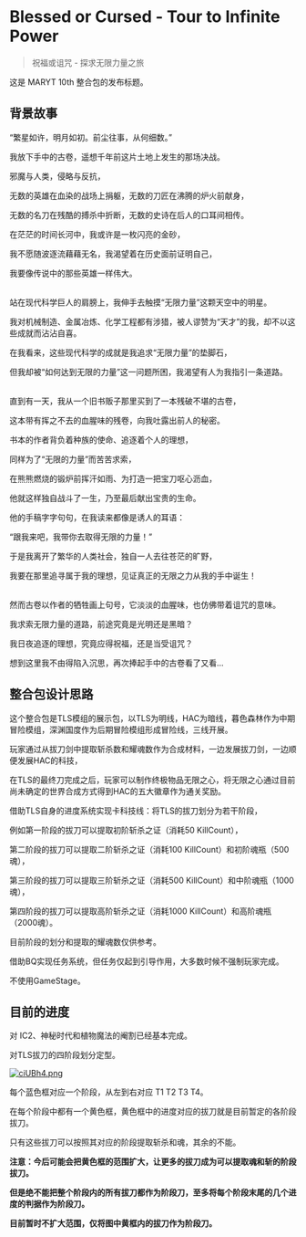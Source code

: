 # Blessed or Cursed - Tour to Infinite Power
> 祝福或诅咒 - 探求无限力量之旅

这是 MARYT 10th 整合包的发布标题。
## 背景故事
“繁星如许，明月如初。前尘往事，从何细数。”

我放下手中的古卷，遥想千年前这片土地上发生的那场决战。

邪魔与人类，侵略与反抗，

无数的英雄在血染的战场上捐躯，无数的刀匠在沸腾的炉火前献身，

无数的名刀在残酷的搏杀中折断，无数的史诗在后人的口耳间相传。

在茫茫的时间长河中，我或许是一枚闪亮的金砂，

我不愿随波逐流藉藉无名，我渴望着在历史面前证明自己，

我要像传说中的那些英雄一样伟大。<br><br>

站在现代科学巨人的肩膀上，我伸手去触摸“无限力量”这颗天空中的明星。

我对机械制造、金属冶炼、化学工程都有涉猎，被人谬赞为“天才”的我，却不以这些成就而沾沾自喜。

在我看来，这些现代科学的成就是我追求“无限力量”的垫脚石，

但我却被“如何达到无限的力量”这一问题所困，我渴望有人为我指引一条道路。<br><br>

直到有一天，我从一个旧书贩子那里买到了一本残破不堪的古卷，

这本带有挥之不去的血腥味的残卷，向我吐露出前人的秘密。

书本的作者背负着种族的使命、追逐着个人的理想，

同样为了“无限的力量”而苦苦求索，

在熊熊燃烧的锻炉前挥汗如雨、为打造一把宝刀呕心沥血，

他就这样独自战斗了一生，乃至最后献出宝贵的生命。

他的手稿字字句句，在我读来都像是诱人的耳语：

“跟我来吧，我带你去取得无限的力量！”

于是我离开了繁华的人类社会，独自一人去往苍茫的旷野，

我要在那里追寻属于我的理想，见证真正的无限之力从我的手中诞生！<br><br>

然而古卷以作者的牺牲画上句号，它淡淡的血腥味，也仿佛带着诅咒的意味。

我求索无限力量的道路，前途究竟是光明还是黑暗？

我日夜追逐的理想，究竟应得祝福，还是当受诅咒？

想到这里我不由得陷入沉思，再次捧起手中的古卷看了又看...
## 整合包设计思路
这个整合包是TLS模组的展示包，以TLS为明线，HAC为暗线，暮色森林作为中期冒险模组，深渊国度作为后期冒险模组形成冒险线，三线开展。

玩家通过从拔刀剑中提取斩杀数和耀魂数作为合成材料，一边发展拔刀剑，一边顺便发展HAC的科技，

在TLS的最终刀完成之后，玩家可以制作终极物品无限之心，将无限之心通过目前尚未确定的世界合成方式得到HAC的五大徽章作为通关奖励。

借助TLS自身的进度系统实现卡科技线：将TLS的拔刀划分为若干阶段，

例如第一阶段的拔刀可以提取初阶斩杀之证（消耗50 KillCount），

第二阶段的拔刀可以提取二阶斩杀之证（消耗100 KillCount）和初阶魂瓶（500魂），

第三阶段的拔刀可以提取三阶斩杀之证（消耗500 KillCount）和中阶魂瓶（1000魂），

第四阶段的拔刀可以提取高阶斩杀之证（消耗1000 KillCount）和高阶魂瓶（2000魂）。

目前阶段的划分和提取的耀魂数仅供参考。

借助BQ实现任务系统，但任务仅起到引导作用，大多数时候不强制玩家完成。

不使用GameStage。
## 目前的进度
对 IC2、神秘时代和植物魔法的阉割已经基本完成。

对TLS拔刀的四阶段划分定型。

[![ciUBh4.png](https://z3.ax1x.com/2021/03/30/ciUBh4.png)](https://imgtu.com/i/ciUBh4)

每个蓝色框对应一个阶段，从左到右对应 T1 T2 T3 T4。

在每个阶段中都有一个黄色框，黄色框中的进度对应的拔刀就是目前暂定的各阶段拔刀。

只有这些拔刀可以按照其对应的阶段提取斩杀和魂，其余的不能。

**注意：今后可能会把黄色框的范围扩大，让更多的拔刀成为可以提取魂和斩的阶段拔刀。**

**但是绝不能把整个阶段内的所有拔刀都作为阶段刀，至多将每个阶段末尾的几个进度的判据作为阶段刀。**

**目前暂时不扩大范围，仅将图中黄框内的拔刀作为阶段刀。**
